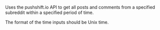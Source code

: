 Uses the pushshift.io API to get all posts and comments from a specified subreddit within a specified period of time.

The format of the time inputs should be Unix time.